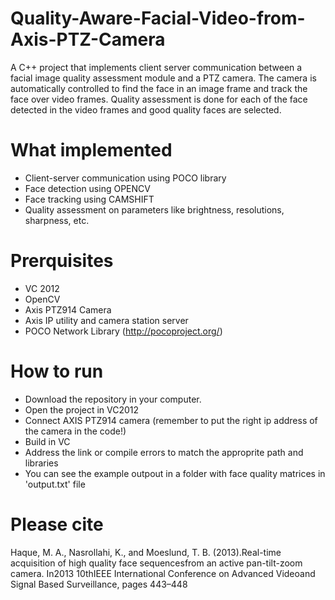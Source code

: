 # Quality-Aware-Facial-Video-from-Axis-PTZ-Camera
A C++ project that implements client server communication between a facial image quality assessment module and a PTZ camera. The camera is automatically controlled to find the face in an image frame and track the face over video frames. Quality assessment is done for each of the face detected in the video frames and good quality faces are selected.

# What implemented
- Client-server communication using POCO library
- Face detection using OPENCV
- Face tracking using CAMSHIFT
- Quality assessment on parameters like brightness, resolutions, sharpness, etc. 


# Prerquisites
- VC 2012
- OpenCV
- Axis PTZ914 Camera
- Axis IP utility and camera station server
- POCO Network Library (http://pocoproject.org/)

# How to run
- Download the repository in your computer. 
- Open the project in VC2012
- Connect AXIS PTZ914 camera (remember to put the right ip address of the camera in the code!)
- Build in VC
- Address the link or compile errors to match the approprite path and libraries
- You can see the example outpout in a folder with face quality matrices in 'output.txt' file


# Please cite
Haque, M. A., Nasrollahi, K., and Moeslund, T. B. (2013).Real-time acquisition of high quality face sequencesfrom  an  active  pan-tilt-zoom  camera.   In2013 10thIEEE International Conference on Advanced Videoand Signal Based Surveillance, pages 443–448
